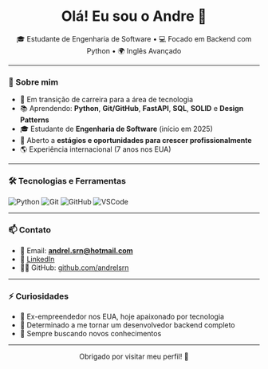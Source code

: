 <h1 align="center">Olá! Eu sou o Andre 👋</h1>

<p align="center">
🎓 Estudante de Engenharia de Software • 💻 Focado em Backend com Python • 🌍 Inglês Avançado  
</p>

---

### 🚀 Sobre mim

- 🎯 Em transição de carreira para a área de tecnologia  
- 📚 Aprendendo: **Python**, **Git/GitHub**, **FastAPI**, **SQL**, **SOLID** e **Design Patterns**  
- 🎓 Estudante de **Engenharia de Software** (início em 2025)  
- 💼 Aberto a **estágios e oportunidades para crescer profissionalmente**  
- 🌎 Experiência internacional (7 anos nos EUA)

---

### 🛠️ Tecnologias e Ferramentas

![Python](https://img.shields.io/badge/Python-3776AB?style=for-the-badge&logo=python&logoColor=white)
![Git](https://img.shields.io/badge/Git-F05032?style=for-the-badge&logo=git&logoColor=white)
![GitHub](https://img.shields.io/badge/GitHub-181717?style=for-the-badge&logo=github&logoColor=white)
![VSCode](https://img.shields.io/badge/VSCode-0078D4?style=for-the-badge&logo=visual%20studio%20code&logoColor=white)

---

### 📫 Contato

- 📧 Email: **andrel.srn@hotmail.com**  
- 💼 [LinkedIn](https://www.linkedin.com/in/andre-nunes-03866b55/)  
- 🧑‍💻 GitHub: [github.com/andrelsrn](https://github.com/andrelsrn)

---

### ⚡ Curiosidades

- 🚀 Ex-empreendedor nos EUA, hoje apaixonado por tecnologia  
- 🎯 Determinado a me tornar um desenvolvedor backend completo  
- 🧠 Sempre buscando novos conhecimentos

---

<p align="center">Obrigado por visitar meu perfil! 🙌</p>
